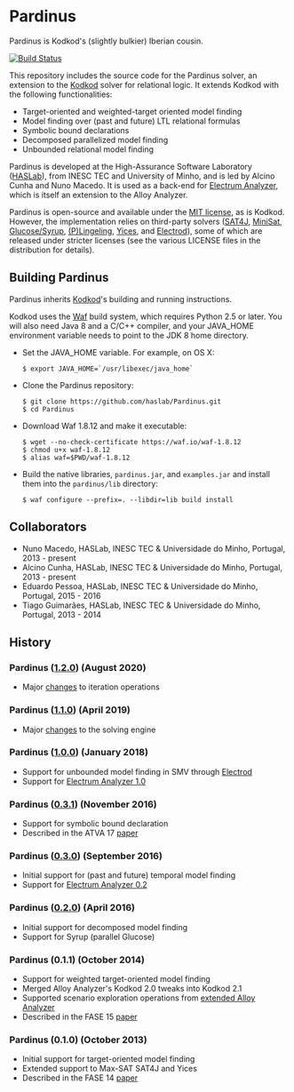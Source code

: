 Pardinus
=======

Pardinus is Kodkod's (slightly bulkier) Iberian cousin. 

[![Build Status](https://travis-ci.com/haslab/Pardinus.svg?branch=master)](https://travis-ci.com/haslab/Pardinus)

This repository includes the source code for the Pardinus solver, an extension to the [Kodkod](http://alloy.mit.edu/kodkod/index.html) solver for relational logic. It extends Kodkod with the following functionalities:
* Target-oriented and weighted-target oriented model finding
* Model finding over (past and future) LTL relational formulas
* Symbolic bound declarations
* Decomposed parallelized model finding
* Unbounded relational model finding

Pardinus is developed at the High-Assurance Software Laboratory ([HASLab](http://haslab.di.uminho.pt)), from INESC TEC and University of Minho, and is led by Alcino Cunha and Nuno Macedo. It is used as a back-end for [Electrum Analyzer](https://github.com/haslab/Electrum), which is itself an extension to the Alloy Analyzer.

Pardinus is open-source and available under the [MIT license](LICENSE), as is Kodkod. However, the implementation relies on third-party solvers ([SAT4J](http://www.sat4j.org), [MiniSat](http://minisat.se), [Glucose/Syrup](http://www.labri.fr/perso/lsimon/glucose/), [(P)Lingeling](http://fmv.jku.at/lingeling/), [Yices](http://yices.csl.sri.com), and [Electrod](https://github.com/grayswandyr/electrod/)), some of which are released under stricter licenses (see the various LICENSE files in the distribution for details).

## Building Pardinus

Pardinus inherits [Kodkod](https://github.com/emina/kodkod/blob/master/README.md#building-and-installing-kodkod)'s 
building and running instructions.

Kodkod uses the [Waf](https://github.com/waf-project/waf) build
system, which requires Python 2.5 or later. You will also need Java 8
and a C/C++ compiler, and your JAVA_HOME environment variable needs to
point to the JDK 8 home directory.

* Set the JAVA_HOME variable. For example, on OS X:

  ``$ export JAVA_HOME=`/usr/libexec/java_home` ``

* Clone the Pardinus repository:

  `$ git clone https://github.com/haslab/Pardinus.git`  
  `$ cd Pardinus`  

* Download Waf 1.8.12 and make it executable:

  `$ wget --no-check-certificate https://waf.io/waf-1.8.12`  
  `$ chmod u+x waf-1.8.12`   
  `$ alias waf=$PWD/waf-1.8.12`

* Build the native libraries, ``pardinus.jar``, and ``examples.jar`` and install them into the ``pardinus/lib`` directory:

  `$ waf configure --prefix=. --libdir=lib build install`  

## Collaborators
- Nuno Macedo, HASLab, INESC TEC & Universidade do Minho, Portugal, 2013 - present
- Alcino Cunha, HASLab, INESC TEC & Universidade do Minho, Portugal, 2013 - present
- Eduardo Pessoa, HASLab, INESC TEC & Universidade do Minho, Portugal, 2015 - 2016
- Tiago Guimarães, HASLab, INESC TEC & Universidade do Minho, Portugal, 2013 - 2014

## History
### Pardinus ([1.2.0](https://github.com/haslab/Pardinus/releases/tag/v1.2)) (August 2020)
- Major [changes](https://github.com/haslab/Pardinus/pull/40) to iteration operations

### Pardinus ([1.1.0](https://github.com/haslab/Pardinus/releases/tag/v1.1)) (April 2019)
- Major [changes](https://github.com/haslab/Pardinus/pull/29) to the solving engine

### Pardinus ([1.0.0](https://github.com/haslab/Pardinus/releases/tag/v1.0)) (January 2018)
<!--- FM,ABZ 18 submissions --->
- Support for unbounded model finding in SMV through [Electrod](https://github.com/grayswandyr/electrod/releases/tag/0.1)
- Support for [Electrum Analyzer 1.0](https://github.com/haslab/Electrum/releases/tag/v1.0)

### Pardinus ([0.3.1](https://github.com/haslab/Pardinus/releases/tag/v0.3.1)) (November 2016) 
<!--- TACAS 17 submission --->
- Support for symbolic bound declaration
- Described in the ATVA 17 [paper](https://doi.org/10.1007/978-3-319-68167-2_23)

### Pardinus ([0.3.0](https://github.com/haslab/Pardinus/releases/tag/v0.3.0)) (September 2016) 
<!--- TRUST Workshop 16 --->
- Initial support for (past and future) temporal model finding
- Support for [Electrum Analyzer 0.2](https://github.com/haslab/Electrum/releases/tag/v0.2)

### Pardinus ([0.2.0](https://github.com/haslab/Pardinus/releases/tag/v0.2.0)) (April 2016) 
<!--- ASE16 submission --->
- Initial support for decomposed model finding
- Support for Syrup (parallel Glucose)

### Pardinus (0.1.1) (October 2014) 
<!--- FASE15 submission -->
- Support for weighted target-oriented model finding
- Merged Alloy Analyzer's Kodkod 2.0 tweaks into Kodkod 2.1
- Supported scenario exploration operations from [extended Alloy Analyzer](toalloy.jar)
- Described in the FASE 15 [paper](http://dx.doi.org/10.1007/978-3-662-46675-9_20)

### Pardinus (0.1.0) (October 2013) 
<!--- FASE14 submission -->
- Initial support for target-oriented model finding
- Extended support to Max-SAT SAT4J and Yices
- Described in the FASE 14 [paper](http://dx.doi.org/10.1007/978-3-642-54804-8_2)

